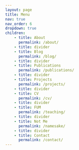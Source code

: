 ```yaml
---
layout: page
title: Menu
nav: true
nav_order: 6
dropdown: true
children: 
    - title: About
      permalink: /about/
    - title: divider
    - title: Blog
      permalink: /blog/
    - title: divider
    - title: Publications
      permalink: /publications/
    - title: divider
    - title: Projects
      permalink: /projects/
    - title: divider
    - title: CV
      permalink: /cv/
    - title: divider
    - title: FUM
      permalink: /teaching/
    - title: divider
    - title: Not Me
      permalink: /namesake/
    - title: divider
    - title: Contact
      permalink: /contact/
---
```



